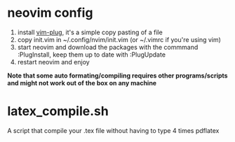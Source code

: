 # neovim config
1. install [vim-plug](https://github.com/junegunn/vim-plug), it's a simple copy pasting of a file
2. copy init.vim in ~/.config/nvim/init.vim (or ~/.vimrc if you're using vim)
3. start neovim and download the packages with the commmand :PlugInstall, keep them up to date with :PlugUpdate 
4. restart neovim and enjoy 

**Note that some auto formating/compiling requires other programs/scripts and might not work out of the box on any machine**

# latex\_compile.sh
A script that compile your .tex file without having to type 4 times pdflatex
